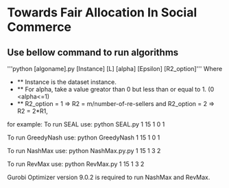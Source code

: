 # Towards Fair Allocation In Social Commerce
## Use bellow command to run algorithms
'''python [algoname].py [Instance] [L] [alpha] [Epsilon] [R2_option]'''
Where 
- ** Instance is the dataset instance.
- ** For alpha, take a value greator than 0 but less than or equal to 1. (0 <alpha<=1)
- ** R2_option = 1 => R2 = m/number-of-re-sellers and R2_option = 2 => R2 = 2*R1, 


for example:
To run SEAL use:
python SEAL.py 1 15 1 0 1

To run GreedyNash use:
python GreedyNash 1 15 1 0 1

To run NashMax use:
python NashMax.py.py 1 15 1 3 2

To run RevMax use:
python RevMax.py 1 15 1 3 2

Gurobi Optimizer version 9.0.2 is required to run NashMax and RevMax.

